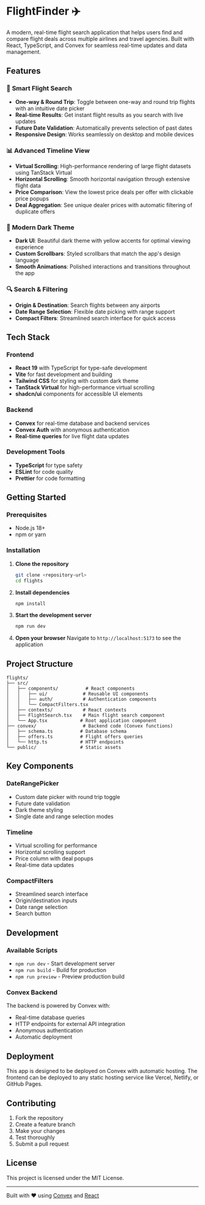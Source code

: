 # FlightFinder ✈️

A modern, real-time flight search application that helps users find and compare flight deals across multiple airlines and travel agencies. Built with React, TypeScript, and Convex for seamless real-time updates and data management.

## Features

### 🎯 **Smart Flight Search**
- **One-way & Round Trip**: Toggle between one-way and round trip flights with an intuitive date picker
- **Real-time Results**: Get instant flight results as you search with live updates
- **Future Date Validation**: Automatically prevents selection of past dates
- **Responsive Design**: Works seamlessly on desktop and mobile devices

### 📊 **Advanced Timeline View**
- **Virtual Scrolling**: High-performance rendering of large flight datasets using TanStack Virtual
- **Horizontal Scrolling**: Smooth horizontal navigation through extensive flight data
- **Price Comparison**: View the lowest price deals per offer with clickable price popups
- **Deal Aggregation**: See unique dealer prices with automatic filtering of duplicate offers

### 🎨 **Modern Dark Theme**
- **Dark UI**: Beautiful dark theme with yellow accents for optimal viewing experience
- **Custom Scrollbars**: Styled scrollbars that match the app's design language
- **Smooth Animations**: Polished interactions and transitions throughout the app

### 🔍 **Search & Filtering**
- **Origin & Destination**: Search flights between any airports
- **Date Range Selection**: Flexible date picking with range support
- **Compact Filters**: Streamlined search interface for quick access

## Tech Stack

### Frontend
- **React 19** with TypeScript for type-safe development
- **Vite** for fast development and building
- **Tailwind CSS** for styling with custom dark theme
- **TanStack Virtual** for high-performance virtual scrolling
- **shadcn/ui** components for accessible UI elements

### Backend
- **Convex** for real-time database and backend services
- **Convex Auth** with anonymous authentication
- **Real-time queries** for live flight data updates

### Development Tools
- **TypeScript** for type safety
- **ESLint** for code quality
- **Prettier** for code formatting

## Getting Started

### Prerequisites
- Node.js 18+ 
- npm or yarn

### Installation

1. **Clone the repository**
   ```bash
   git clone <repository-url>
   cd flights
   ```

2. **Install dependencies**
   ```bash
   npm install
   ```

3. **Start the development server**
   ```bash
   npm run dev
   ```

4. **Open your browser**
   Navigate to `http://localhost:5173` to see the application

## Project Structure

```
flights/
├── src/
│   ├── components/          # React components
│   │   ├── ui/             # Reusable UI components
│   │   ├── auth/           # Authentication components
│   │   └── CompactFilters.tsx
│   ├── contexts/           # React contexts
│   ├── FlightSearch.tsx    # Main flight search component
│   └── App.tsx            # Root application component
├── convex/                 # Backend code (Convex functions)
│   ├── schema.ts          # Database schema
│   ├── offers.ts          # Flight offers queries
│   └── http.ts            # HTTP endpoints
└── public/                # Static assets
```

## Key Components

### DateRangePicker
- Custom date picker with round trip toggle
- Future date validation
- Dark theme styling
- Single date and range selection modes

### Timeline
- Virtual scrolling for performance
- Horizontal scrolling support
- Price column with deal popups
- Real-time data updates

### CompactFilters
- Streamlined search interface
- Origin/destination inputs
- Date range selection
- Search button

## Development

### Available Scripts
- `npm run dev` - Start development server
- `npm run build` - Build for production
- `npm run preview` - Preview production build

### Convex Backend
The backend is powered by Convex with:
- Real-time database queries
- HTTP endpoints for external API integration
- Anonymous authentication
- Automatic deployment

## Deployment

This app is designed to be deployed on Convex with automatic hosting. The frontend can be deployed to any static hosting service like Vercel, Netlify, or GitHub Pages.

## Contributing

1. Fork the repository
2. Create a feature branch
3. Make your changes
4. Test thoroughly
5. Submit a pull request

## License

This project is licensed under the MIT License.

---

Built with ❤️ using [Convex](https://convex.dev) and [React](https://reactjs.org/)
